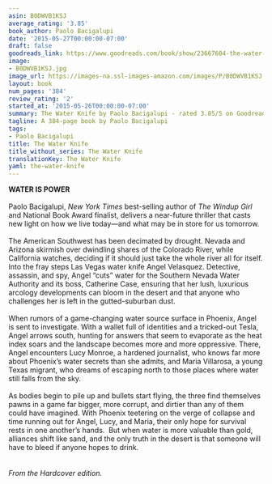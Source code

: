 ```yaml
---
asin: B0DWVB1KSJ
average_rating: '3.85'
book_author: Paolo Bacigalupi
date: '2015-05-27T00:00:00-07:00'
draft: false
goodreads_link: https://www.goodreads.com/book/show/23667604-the-water-knife
image:
- B0DWVB1KSJ.jpg
image_url: https://images-na.ssl-images-amazon.com/images/P/B0DWVB1KSJ.01._SCLZZZZZZZ.jpg
layout: book
num_pages: '384'
review_rating: '2'
started_at: '2015-05-26T00:00:00-07:00'
summary: The Water Knife by Paolo Bacigalupi - rated 3.85/5 on Goodreads
tagline: A 384-page book by Paolo Bacigalupi
tags:
- Paolo Bacigalupi
title: The Water Knife
title_without_series: The Water Knife
translationKey: The Water Knife
yaml: the-water-knife
---
```


<b>WATER IS POWER</b><br />  <br /> Paolo Bacigalupi, <i>New York Times</i> best-selling author of <i>The Windup Girl</i> and National Book Award finalist, delivers a near-future thriller that casts new light on how we live today—and what may be in store for us tomorrow.<br /><br /> The American Southwest has been decimated by drought. Nevada and Arizona skirmish over dwindling shares of the Colorado River, while California watches, deciding if it should just take the whole river all for itself. Into the fray steps Las Vegas water knife Angel Velasquez. Detective, assassin, and spy, Angel “cuts” water for the Southern Nevada Water Authority and its boss, Catherine Case, ensuring that her lush, luxurious arcology developments can bloom in the desert and that anyone who challenges her is left in the gutted-suburban dust.<br /><br /> When rumors of a game-changing water source surface in Phoenix, Angel is sent to investigate. With a wallet full of identities and a tricked-out Tesla, Angel arrows south, hunting for answers that seem to evaporate as the heat index soars and the landscape becomes more and more oppressive. There, Angel encounters Lucy Monroe, a hardened journalist, who knows far more about Phoenix’s water secrets than she admits, and Maria Villarosa, a young Texas migrant, who dreams of escaping north to those places where water still falls from the sky.<br /><br /> As bodies begin to pile up and bullets start flying, the three find themselves pawns in a game far bigger, more corrupt, and dirtier than any of them could have imagined. With Phoenix teetering on the verge of collapse and time running out for Angel, Lucy, and Maria, their only hope for survival rests in one another’s hands.  But when water is more valuable than gold, alliances shift like sand, and the only truth in the desert is that someone will have to bleed if anyone hopes to drink.<br /><br /><br /><i>From the Hardcover edition.</i>